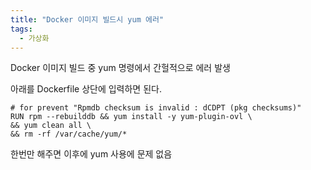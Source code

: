 ```yaml
---
title: "Docker 이미지 빌드시 yum 에러"
tags:
  - 가상화
---
```


Docker 이미지 빌드 중 yum 명령에서 간헐적으로 에러 발생

아래를 Dockerfile 상단에 입력하면 된다.

```docker
# for prevent "Rpmdb checksum is invalid : dCDPT (pkg checksums)"  
RUN rpm --rebuilddb && yum install -y yum-plugin-ovl \  
&& yum clean all \  
&& rm -rf /var/cache/yum/*  
```

한번만 해주면 이후에 yum 사용에 문제 없음
